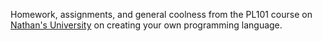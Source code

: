 Homework, assignments, and general coolness from the PL101 course on <a href="http://nathansuniversity.com/">Nathan's University<a/> on creating your own programming language.